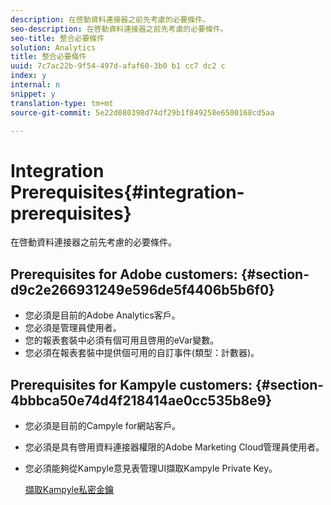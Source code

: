```yaml
---
description: 在啓動資料連接器之前先考慮的必要條件。
seo-description: 在啓動資料連接器之前先考慮的必要條件。
seo-title: 整合必要條件
solution: Analytics
title: 整合必要條件
uuid: 7c7ac22b-9f54-497d-afaf60-3b0 b1 cc7 dc2 c
index: y
internal: n
snippet: y
translation-type: tm+mt
source-git-commit: 5e22d080398d74df29b1f849258e6500168cd5aa

---
```



# Integration Prerequisites{#integration-prerequisites}

在啓動資料連接器之前先考慮的必要條件。

## Prerequisites for Adobe customers: {#section-d9c2e266931249e596de5f4406b5b6f0}

* 您必須是目前的Adobe Analytics客戶。
* 您必須是管理員使用者。
* 您的報表套裝中必須有個可用且啓用的eVar變數。
* 您必須在報表套裝中提供個可用的自訂事件(類型：計數器)。

## Prerequisites for Kampyle customers: {#section-4bbbca50e74d4f218414ae0cc535b8e9}

* 您必須是目前的Campyle for網站客戶。
* 您必須是具有啓用資料連接器權限的Adobe Marketing Cloud管理員使用者。
* 您必須能夠從Kampyle意見表管理UI擷取Kampyle Private Key。

   [擷取Kampyle私密金鑰](../kampyle-home/kampyle-private-key.md#task-08684d84572c48acb6fa90f0072526fb)

